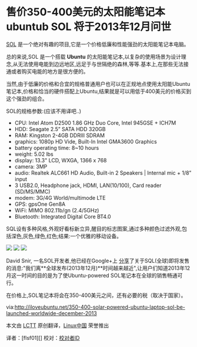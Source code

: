 售价350-400美元的太阳能笔记本ubuntub SOL 将于2013年12月问世
=========
[SOL](http://solaptop.com/en/products/laptops/) 是一个绝对有趣的项目,它是一个价格低廉和性能强劲的太阳能笔记本电脑。

总的来说,SOL 是一个搭载 **Ubuntu** 的太阳能笔记本,以复杂的使用场景为设计理念,从无法使用电能到边远地区,远足于与世隔绝的森林,等等.基本上,在那些无法接通或者购买电能的地方是很方便的。

当然,由于低廉的价格和合宜的规格普通用户也可以在正规地点使用太阳能Ubuntu笔记本,价格和恰当的硬件搭配上Ubuntu,结果就是可以用低于400美元的价格买到这个强劲的组合。

SOL的规格参数:(应该不用译吧..)

- CPU: Intel Atom D2500 1.86 GHz Duo Core, Intel 945GSE + ICH7M
- HDD: Seagate 2.5” SATA HDD 320GB
- RAM: Kingston 2-4GB DDRIII SDRAM
- graphics: 1080p HD Vide, Built-In Intel GMA3600 Graphics
- battery operating time: 8~10 hours
- weight: 5.02 lbs
- display: 13.3" LCD, WXGA, 1366 x 768
- camera: 3MP
- audio: Realtek ALC661 HD Audio, Built-in 2 Speakers | Internal mic + 1/8” input
- 3 USB2.0, Headphone jack, HDMI, LAN(10/100), Card reader (SD/MS/MMC)
- modem: 3G/4G World/multimode LTE
- GPS: gpsOne Gen8A
- WiFi: MIMO 802.11b/gn (2.4/5GHz)
- Bluetooth: Integrated Digital Core BT4.0

SQL设有多种风格,外观好看标新立异,醒目的标志图案,通过多种颜色过滤外观,包括深色,灰色,绿色,红色;结果:一个优雅的移动设备。

![](http://iloveubuntu.net/pictures_me/sol%20laptop%201.jpg)
![](http://iloveubuntu.net/pictures_me/sol%20laptop%202.jpg)
![](http://iloveubuntu.net/pictures_me/sol%20laptop%203.jpg)

David Snir, 一名SOL开发者,他已经在Google+上 [分享](https://plus.google.com/109344265064351301756/posts/1F8DG57aBUy)了关于SQL(全球)即将发售的消息:"我们离**全球发布(2013年12月)**时间越来越近",让用户们知道2013年12月这一时间的目的是为了使Ubuntu-powered SOL笔记本在全球的销售畅通可行。

在价格上,SOL笔记本将会在350-400美元之间，还有必要的税（取决于国家）。

via:http://iloveubuntu.net/350-400-solar-powered-ubuntu-laptop-sol-be-launched-worldwide-december-2013

本文由 [LCTT][] 原创翻译，[Linux中国][] 荣誉推出

译者：[flsf01][] 校对：[校对者ID][]

[LCTT]:https://github.com/LCTT/TranslateProject
[Linux中国]:http://linux.cn/portal.php
[译者ID]:http://linux.cn/space/译者ID
[校对者ID]:http://linux.cn/space/校对者ID

[1]:http://iloveubuntu.net/350-400-solar-powered-ubuntu-laptop-sol-be-launched-worldwide-december-2013
[2]:http://solaptop.com/en/products/laptops/
[3]:https://plus.google.com/109344265064351301756/posts/1F8DG57aBUy